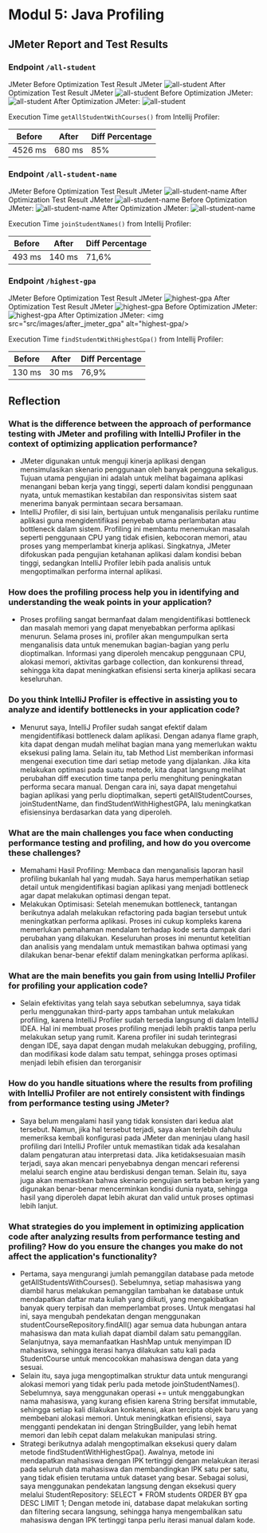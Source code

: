 # Modul 5: Java Profiling
## JMeter Report and Test Results
### **Endpoint** `/all-student`
JMeter
Before Optimization Test Result JMeter
<img src="src/images/testresults1.jpg" alt="all-student">
After Optimization Test Result JMeter
<img src="src/images/testresults1optimize.jpg" alt="all-student">
Before Optimization JMeter:
<img src="src/images/jmeter_allstudent.jpg" alt="all-student"/>
After Optimization JMeter:
<img src="src/images/jmeter_allstudent_after.jpg" alt="all-student"/>

Execution Time `getAllStudentWithCourses()` from Intellij Profiler:

| Before | After  | Diff Percentage |
| -- |--------|-----------------|
| 4526 ms | 680 ms | 85%             |

### **Endpoint** `/all-student-name`
JMeter
Before Optimization Test Result JMeter
<img src="src/images/testresults2.jpg" alt="all-student-name">
After Optimization Test Result JMeter
<img src="src/images/testresults2optimize.jpg" alt="all-student-name">
Before Optimization JMeter:
<img src="src/images/jmeter_allstudentname.jpg" alt="all-student-name"/>
After Optimization JMeter:
<img src="src/images/jmeter_allstudentsname_after.jpg" alt="all-student-name"/>

Execution Time `joinStudentNames()` from Intellij Profiler:

| Before | After  | Diff Percentage |
|--------|--------|-----------------|
| 493 ms | 140 ms | 71,6%           |

### **Endpoint** `/highest-gpa`
JMeter
Before Optimization Test Result JMeter
<img src="src/images/testresults3.jpg" alt="highest-gpa">
After Optimization Test Result JMeter
<img src="src/images/testresults3optimize.jpg" alt="highest-gpa">
Before Optimization JMeter:
<img src="src/images/jmeter_highestgpa.jpg" alt="highest-gpa"/>
After Optimization JMeter:
<img src="src/images/after_jmeter_gpa" alt="highest-gpa/>

Execution Time `findStudentWithHighestGpa()` from Intellij Profiler:

| Before | After | Diff Percentage |
|--------|-------|-----------------|
| 130 ms | 30 ms | 76,9%           |

## Reflection
### What is the difference between the approach of performance testing with JMeter and profiling with IntelliJ Profiler in the context of optimizing application performance?
- JMeter digunakan untuk menguji kinerja aplikasi dengan mensimulasikan skenario penggunaan oleh banyak pengguna sekaligus. Tujuan utama pengujian ini adalah untuk melihat bagaimana aplikasi menangani beban kerja yang tinggi, seperti dalam kondisi penggunaan nyata, untuk memastikan kestabilan dan responsivitas sistem saat menerima banyak permintaan secara bersamaan.
- IntelliJ Profiler, di sisi lain, bertujuan untuk menganalisis perilaku runtime aplikasi guna mengidentifikasi penyebab utama perlambatan atau bottleneck dalam sistem. Profiling ini membantu menemukan masalah seperti penggunaan CPU yang tidak efisien, kebocoran memori, atau proses yang memperlambat kinerja aplikasi.
  Singkatnya, JMeter difokuskan pada pengujian ketahanan aplikasi dalam kondisi beban tinggi, sedangkan IntelliJ Profiler lebih pada analisis untuk mengoptimalkan performa internal aplikasi.
### How does the profiling process help you in identifying and understanding the weak points in your application?
- Proses profiling sangat bermanfaat dalam mengidentifikasi bottleneck dan masalah memori yang dapat menyebabkan performa aplikasi menurun. Selama proses ini, profiler akan mengumpulkan serta menganalisis data untuk menemukan bagian-bagian yang perlu dioptimalkan. Informasi yang diperoleh mencakup penggunaan CPU, alokasi memori, aktivitas garbage collection, dan konkurensi thread, sehingga kita dapat meningkatkan efisiensi serta kinerja aplikasi secara keseluruhan.
### Do you think IntelliJ Profiler is effective in assisting you to analyze and identify bottlenecks in your application code?
- Menurut saya, IntelliJ Profiler sudah sangat efektif dalam mengidentifikasi bottleneck dalam aplikasi. Dengan adanya flame graph, kita dapat dengan mudah melihat bagian mana yang memerlukan waktu eksekusi paling lama. Selain itu, tab Method List memberikan informasi mengenai execution time dari setiap metode yang dijalankan. Jika kita melakukan optimasi pada suatu metode, kita dapat langsung melihat perubahan diff execution time tanpa perlu menghitung peningkatan performa secara manual. Dengan cara ini, saya dapat mengetahui bagian aplikasi yang perlu dioptimalkan, seperti getAllStudentCourses, joinStudentName, dan findStudentWithHighestGPA, lalu meningkatkan efisiensinya berdasarkan data yang diperoleh.
### What are the main challenges you face when conducting performance testing and profiling, and how do you overcome these challenges?
- Memahami Hasil Profiling: Membaca dan menganalisis laporan hasil profiling bukanlah hal yang mudah. Saya harus memperhatikan setiap detail untuk mengidentifikasi bagian aplikasi yang menjadi bottleneck agar dapat melakukan optimasi dengan tepat.
- Melakukan Optimisasi: Setelah menemukan bottleneck, tantangan berikutnya adalah melakukan refactoring pada bagian tersebut untuk meningkatkan performa aplikasi. Proses ini cukup kompleks karena memerlukan pemahaman mendalam terhadap kode serta dampak dari perubahan yang dilakukan.
Keseluruhan proses ini menuntut ketelitian dan analisis yang mendalam untuk memastikan bahwa optimasi yang dilakukan benar-benar efektif dalam meningkatkan performa aplikasi.
### What are the main benefits you gain from using IntelliJ Profiler for profiling your application code?
- Selain efektivitas yang telah saya sebutkan sebelumnya, saya tidak perlu menggunakan third-party apps tambahan untuk melakukan profiling, karena IntelliJ Profiler sudah tersedia langsung di dalam IntelliJ IDEA. Hal ini membuat proses profiling menjadi lebih praktis tanpa perlu melakukan setup yang rumit. Karena profiler ini sudah terintegrasi dengan IDE, saya dapat dengan mudah melakukan debugging, profiling, dan modifikasi kode dalam satu tempat, sehingga proses optimasi menjadi lebih efisien dan terorganisir
### How do you handle situations where the results from profiling with IntelliJ Profiler are not entirely consistent with findings from performance testing using JMeter?
- Saya belum mengalami hasil yang tidak konsisten dari kedua alat tersebut. Namun, jika hal tersebut terjadi, saya akan terlebih dahulu memeriksa kembali konfigurasi pada JMeter dan meninjau ulang hasil profiling dari IntelliJ Profiler untuk memastikan tidak ada kesalahan dalam pengaturan atau interpretasi data. Jika ketidaksesuaian masih terjadi, saya akan mencari penyebabnya dengan mencari referensi melalui search engine atau berdiskusi dengan teman. Selain itu, saya juga akan memastikan bahwa skenario pengujian serta beban kerja yang digunakan benar-benar mencerminkan kondisi dunia nyata, sehingga hasil yang diperoleh dapat lebih akurat dan valid untuk proses optimasi lebih lanjut. 
### What strategies do you implement in optimizing application code after analyzing results from performance testing and profiling? How do you ensure the changes you make do not affect the application's functionality?
- Pertama, saya mengurangi jumlah pemanggilan database pada metode getAllStudentsWithCourses(). Sebelumnya, setiap mahasiswa yang diambil harus melakukan pemanggilan tambahan ke database untuk mendapatkan daftar mata kuliah yang diikuti, yang mengakibatkan banyak query terpisah dan memperlambat proses. Untuk mengatasi hal ini, saya mengubah pendekatan dengan menggunakan studentCourseRepository.findAll() agar semua data hubungan antara mahasiswa dan mata kuliah dapat diambil dalam satu pemanggilan. Selanjutnya, saya memanfaatkan HashMap untuk menyimpan ID mahasiswa, sehingga iterasi hanya dilakukan satu kali pada StudentCourse untuk mencocokkan mahasiswa dengan data yang sesuai.
- Selain itu, saya juga mengoptimalkan struktur data untuk mengurangi alokasi memori yang tidak perlu pada metode joinStudentNames(). Sebelumnya, saya menggunakan operasi += untuk menggabungkan nama mahasiswa, yang kurang efisien karena String bersifat immutable, sehingga setiap kali dilakukan konkatensi, akan tercipta objek baru yang membebani alokasi memori. Untuk meningkatkan efisiensi, saya mengganti pendekatan ini dengan StringBuilder, yang lebih hemat memori dan lebih cepat dalam melakukan manipulasi string.
- Strategi berikutnya adalah mengoptimalkan eksekusi query dalam metode findStudentWithHighestGpa(). Awalnya, metode ini mendapatkan mahasiswa dengan IPK tertinggi dengan melakukan iterasi pada seluruh data mahasiswa dan membandingkan IPK satu per satu, yang tidak efisien terutama untuk dataset yang besar. Sebagai solusi, saya menggunakan pendekatan langsung dengan eksekusi query melalui StudentRepository: SELECT * FROM students ORDER BY gpa DESC LIMIT 1; Dengan metode ini, database dapat melakukan sorting dan filtering secara langsung, sehingga hanya mengembalikan satu mahasiswa dengan IPK tertinggi tanpa perlu iterasi manual dalam kode.